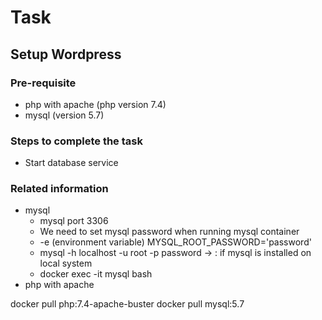 # Task

## Setup Wordpress
### Pre-requisite
- php with apache (php version 7.4)
- mysql (version 5.7)



### Steps to complete the task
- Start database service




### Related information
- mysql
    - mysql port 3306
    - We need to set mysql password when running mysql container
    - -e (environment variable) MYSQL_ROOT_PASSWORD='password'
    - mysql -h localhost -u root -p password -> : if mysql is installed on local system
    - docker exec -it mysql bash
- php with apache


docker pull php:7.4-apache-buster
docker pull mysql:5.7